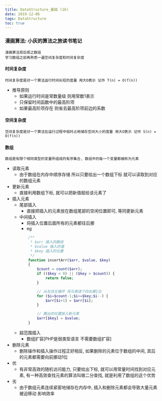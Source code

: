 ```yaml
---
title: DataStructure_基础 (16)
date: 2019-12-06
tags: DataStructure
toc: true
---
```


### 漫画算法: 小灰的算法之旅读书笔记
    漫画算法观后感之数组
    学习数组之前再熟悉一遍空间复杂度和时间复杂度

<!-- more -->

#### 时间复杂度
    时间复杂度是对一个算法运行时间长短的度量 用大O表示 记作 T(n) = O(f(n))
- 推导原则
    * 如果运行时间是常数量级 则用常数1表示
    * 只保留时间函数中的最高阶项
    * 如果最高阶项存在 则省去最高阶项前边的系数

#### 空间复杂度
    空间复杂度是对一个算法在运行过程中临时占用储存空间大小的度量 用大O表示 记作 S(n) = O(f(n))

#### 数组
    数组是有限个相同类型的变量所组成的有序集合, 数组中的每一个变量都被称为元素
- 读取元素
    * 由于数组在内存中顺序存储 所以只要给出一个数组下标 就可以读取到对应的数组元素
- 更新元素
    * 直接利用数组下标, 就可以把新值赋给该元素了
- 插入元素
    * 尾部插入
        * 直接把插入的元素放在数组尾部的空闲位置即可, 等同更新元素
    * 中间插入
        * 将插入位置后面所有的元素都往后挪
        * eg 
        ```php
            /**
             * $arr 插入的数组
             * $value 插入的值
             * $key 插入的位置 
             */
            function insertArr($arr, $value, $key)
            {
                $count = count($arr);
                if (($key < 0) || ($key > $count)) {
                    return false;
                }

                // 从右往左循环 将元素逐个向右挪1位
                for ($i=$count-1;$i>=$key;$i--) {
                    $arr[$i+1] = $arr[$i];
                }

                // 腾出的位置放入新元素
                $arr[$key] = $value;
            }
        ```
    * 超范围插入
        * 数组扩容[PHP是弱类型语言 不需要数组扩容]
- 删除元素
    * 删除操作和插入操作过程正好相反, 如果删除的元素位于数组的中间, 其后的元素都需要向前挪动1位
- 优
    * 有非常高效的随机访问能力, 只要给出下标, 就可以用常量时间找到对应元素, 有一种高效查找元素的算法叫做二分查找, 就是利用了数组的这个优势
- 劣
    * 由于数组元素连续紧密地储存在内存中, 插入和删除元素都会导致大量元素被迫移动 影响效率


